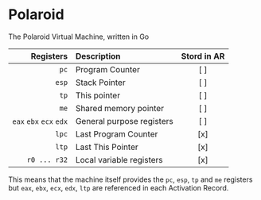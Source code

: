 # Polaroid

The Polaroid Virtual Machine, written in Go


| Registers | Description | Stord in AR |
|---:|:---|:---:|
| `pc` |  Program Counter | [ ] |
| `esp` |  Stack Pointer | [ ] |
| `tp` |  This pointer | [ ] |
| `me` |  Shared memory pointer | [ ] |
| `eax` `ebx` `ecx` `edx` | General purpose registers | [ ] |
| `lpc` | Last Program Counter | [x] |
| `ltp` |  Last This Pointer | [x] |
| `r0 ... r32` | Local variable registers | [x] |

This means that the machine itself provides the `pc`, `esp`, `tp` and `me` registers
but `eax`, `ebx`, `ecx`, `edx`, `ltp` are referenced in each Activation Record.